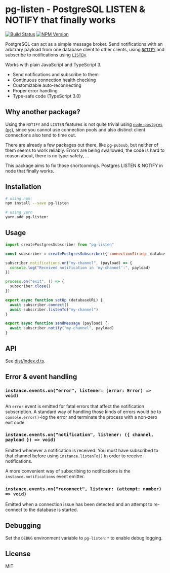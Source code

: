 # pg-listen - PostgreSQL LISTEN & NOTIFY that finally works

[![Build Status](https://travis-ci.org/andywer/pg-listen.svg?branch=master)](https://travis-ci.org/andywer/pg-listen) [![NPM Version](https://img.shields.io/npm/v/pg-listen.svg)](https://www.npmjs.com/package/pg-listen)

PostgreSQL can act as a simple message broker. Send notifications with an arbitrary payload from one database client to other clients, using [`NOTIFY`](https://www.postgresql.org/docs/10/static/sql-notify.html) and subscribe to notifications using [`LISTEN`](https://www.postgresql.org/docs/10/static/sql-listen.html).

Works with plain JavaScript and TypeScript 3.

- Send notifications and subscribe to them
- Continuous connection health checking
- Customizable auto-reconnecting
- Proper error handling
- Type-safe code (TypeScript 3.0)


## Why another package?

Using the `NOTIFY` and `LISTEN` features is not quite trivial using [`node-postgres` (`pg`)](https://www.npmjs.com/package/pg), since you cannot use connection pools and also distinct client connections also tend to time out.

There are already a few packages out there, like `pg-pubsub`, but neither of them seems to work reliably. Errors are being swallowed, the code is hard to reason about, there is no type-safety, ...

This package aims to fix those shortcomings. Postgres LISTEN & NOTIFY in node that finally works.


## Installation

```sh
# using npm:
npm install --save pg-listen

# using yarn
yarn add pg-listen:
```


## Usage

```js
import createPostgresSubscriber from "pg-listen"

const subscriber = createPostgresSubscriber({ connectionString: databaseURL })

subscriber.notifications.on("my-channel", (payload) => {
  console.log("Received notification in 'my-channel':", payload)
})

process.on("exit", () => {
  subscriber.close()
})

export async function setUp (databaseURL) {
  await subscriber.connect()
  await subscriber.listenTo("my-channel")
}

export async function sendMessage (payload) {
  await subscriber.notify("my-channel", payload)
}
```


## API

See [dist/index.d.ts](./dist/index.d.ts).


## Error & event handling

### `instance.events.on("error", listener: (error: Error) => void)`

An `error` event is emitted for fatal errors that affect the notification subscription. A standard way of handling those kinds of errors would be to `console.error()`-log the error and terminate the process with a non-zero exit code.

### `instance.events.on("notification", listener: ({ channel, payload }) => void)`

Emitted whenever a notification is received. You must have subscribed to that channel before using `instance.listenTo()` in order to receive notifications.

A more convenient way of subscribing to notifications is the `instance.notifications` event emitter.

### `instance.events.on("reconnect", listener: (attempt: number) => void)`

Emitted when a connection issue has been detected and an attempt to re-connect to the database is started.


## Debugging

Set the `DEBUG` environment variable to `pg-listen:*` to enable debug logging.


## License

MIT
